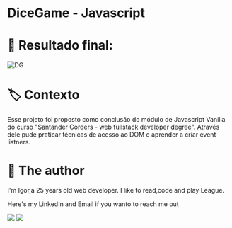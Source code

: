 # DiceGame - Javascript


# 💎 Resultado final:

![DG](https://user-images.githubusercontent.com/62574338/144606422-caee1e12-53a5-41e5-81ba-a8d333030d85.gif)

# 🏷️ Contexto

Esse projeto foi proposto como conclusão do módulo de Javascript Vanilla do curso "Santander Corders - web fullstack developer degree".
Através dele pude praticar técnicas de acesso ao DOM e aprender a criar event listners.
<br>

# 🐸 The author

I'm Igor,a 25 years old web developer. I like to read,code and play League. 
<div> 
  <p>Here's my LinkedIn and Email if you wanto to reach me out<p>
   <a href="https://www.linkedin.com/in/igor-pierre-b7139b125/" target="_blank"><img src="https://img.shields.io/badge/-LinkedIn-%230077B5?style=for-the-badge&logo=linkedin&logoColor=white" target="_blank"></a> 
  <a href = "mailto:igorpcmiranda@gmail.com"><img src="https://img.shields.io/badge/Gmail-D14836?style=for-the-badge&logo=gmail&logoColor=white" target="_blank"></a>
